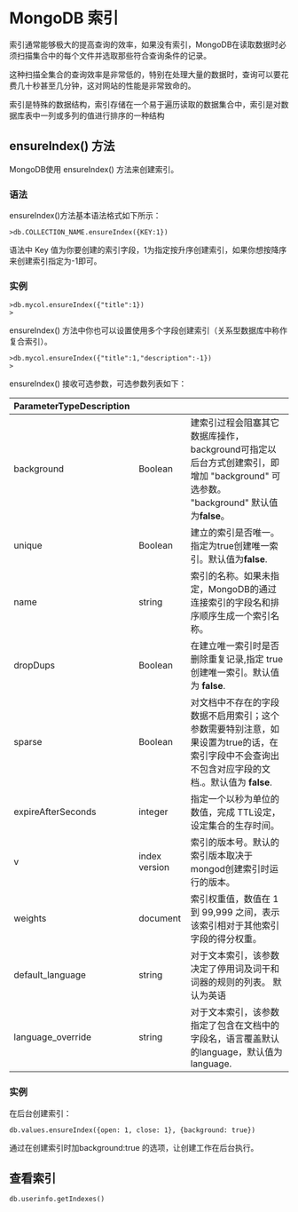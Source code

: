 # **MongoDB 索引**

索引通常能够极大的提高查询的效率，如果没有索引，MongoDB在读取数据时必须扫描集合中的每个文件并选取那些符合查询条件的记录。

这种扫描全集合的查询效率是非常低的，特别在处理大量的数据时，查询可以要花费几十秒甚至几分钟，这对网站的性能是非常致命的。

索引是特殊的数据结构，索引存储在一个易于遍历读取的数据集合中，索引是对数据库表中一列或多列的值进行排序的一种结构

## **ensureIndex\(\) 方法**

MongoDB使用 ensureIndex\(\) 方法来创建索引。

### **语法**

ensureIndex\(\)方法基本语法格式如下所示：

```
>db.COLLECTION_NAME.ensureIndex({KEY:1})

```

语法中 Key 值为你要创建的索引字段，1为指定按升序创建索引，如果你想按降序来创建索引指定为-1即可。

### **实例**

```
>db.mycol.ensureIndex({"title":1})
>

```

ensureIndex\(\) 方法中你也可以设置使用多个字段创建索引（关系型数据库中称作复合索引）。

```
>db.mycol.ensureIndex({"title":1,"description":-1})
>

```

ensureIndex\(\) 接收可选参数，可选参数列表如下：

| **ParameterTypeDescription** |  |  |
| :--- | :--- | :--- |
| background | Boolean | 建索引过程会阻塞其它数据库操作，background可指定以后台方式创建索引，即增加 "background" 可选参数。 "background" 默认值为**false**。 |
| unique | Boolean | 建立的索引是否唯一。指定为true创建唯一索引。默认值为**false**. |
| name | string | 索引的名称。如果未指定，MongoDB的通过连接索引的字段名和排序顺序生成一个索引名称。 |
| dropDups | Boolean | 在建立唯一索引时是否删除重复记录,指定 true 创建唯一索引。默认值为 **false**. |
| sparse | Boolean | 对文档中不存在的字段数据不启用索引；这个参数需要特别注意，如果设置为true的话，在索引字段中不会查询出不包含对应字段的文档.。默认值为 **false**. |
| expireAfterSeconds | integer | 指定一个以秒为单位的数值，完成 TTL设定，设定集合的生存时间。 |
| v | index version | 索引的版本号。默认的索引版本取决于mongod创建索引时运行的版本。 |
| weights | document | 索引权重值，数值在 1 到 99,999 之间，表示该索引相对于其他索引字段的得分权重。 |
| default\_language | string | 对于文本索引，该参数决定了停用词及词干和词器的规则的列表。 默认为英语 |
| language\_override | string | 对于文本索引，该参数指定了包含在文档中的字段名，语言覆盖默认的language，默认值为 language. |

### **实例**

在后台创建索引：

```
db.values.ensureIndex({open: 1, close: 1}, {background: true})

```

通过在创建索引时加background:true 的选项，让创建工作在后台执行。





## 查看索引

```
db.userinfo.getIndexes()
```

